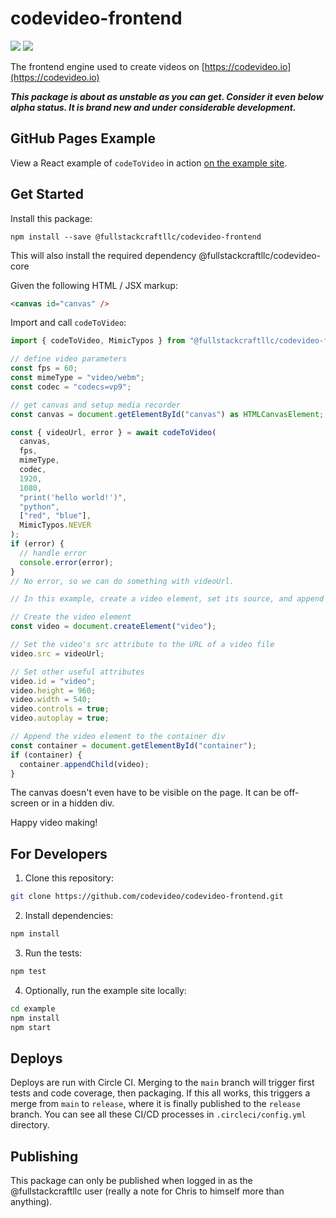 # codevideo-frontend

<img src="https://img.shields.io/npm/v/@fullstackcraftllc/codevideo-frontend"/> <img src="https://img.shields.io/codecov/c/github/codevideo/codevideo-frontend"/>

The frontend engine used to create videos on [https://codevideo.io](https://codevideo.io)

**_This package is about as unstable as you can get. Consider it even below alpha status. It is brand new and under considerable development._**

## GitHub Pages Example

View a React example of `codeToVideo` in action [on the example site](https://codevideo.github.io/codevideo-frontend).

## Get Started

Install this package:

```shell
npm install --save @fullstackcraftllc/codevideo-frontend
```

This will also install the required dependency @fullstackcraftllc/codevideo-core

Given the following HTML / JSX markup:

```html
<canvas id="canvas" />
```

Import and call `codeToVideo`:

```ts
import { codeToVideo, MimicTypos } from "@fullstackcraftllc/codevideo-frontend";

// define video parameters
const fps = 60;
const mimeType = "video/webm";
const codec = "codecs=vp9";

// get canvas and setup media recorder
const canvas = document.getElementById("canvas") as HTMLCanvasElement;

const { videoUrl, error } = await codeToVideo(
  canvas,
  fps,
  mimeType,
  codec,
  1920,
  1080,
  "print('hello world!')",
  "python",
  ["red", "blue"],
  MimicTypos.NEVER
);
if (error) {
  // handle error
  console.error(error);
}
// No error, so we can do something with videoUrl.

// In this example, create a video element, set its source, and append it to a container

// Create the video element
const video = document.createElement("video");

// Set the video's src attribute to the URL of a video file
video.src = videoUrl;

// Set other useful attributes
video.id = "video";
video.height = 960;
video.width = 540;
video.controls = true;
video.autoplay = true;

// Append the video element to the container div
const container = document.getElementById("container");
if (container) {
  container.appendChild(video);
}
```

The canvas doesn't even have to be visible on the page. It can be off-screen or in a hidden div.

Happy video making!

## For Developers

1. Clone this repository:

```bash
git clone https://github.com/codevideo/codevideo-frontend.git
```

2. Install dependencies:

```bash
npm install
```

3. Run the tests:

```bash
npm test
```

4. Optionally, run the example site locally:

```bash
cd example
npm install
npm start
```

## Deploys

Deploys are run with Circle CI. Merging to the `main` branch will trigger first tests and code coverage, then packaging. If this all works, this triggers a merge from `main` to `release`, where it is finally published to the `release` branch. You can see all these CI/CD processes in `.circleci/config.yml` directory.

## Publishing

This package can only be published when logged in as the @fullstackcraftllc user (really a note for Chris to himself more than anything).